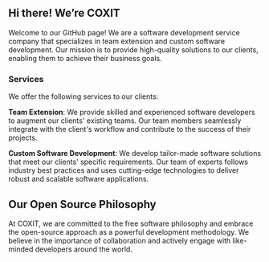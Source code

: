 
## Hi there! We’re COXIT

Welcome to our GitHub page! We are a software development service company that specializes in team extension and custom software development. Our mission is to provide high-quality solutions to our clients, enabling them to achieve their business goals.

### Services
We offer the following services to our clients:

**Team Extension**: We provide skilled and experienced software developers to augment our clients' existing teams. Our team members seamlessly integrate with the client's workflow and contribute to the success of their projects.

**Custom Software Development**: We develop tailor-made software solutions that meet our clients' specific requirements. Our team of experts follows industry best practices and uses cutting-edge technologies to deliver robust and scalable software applications.


## Our Open Source Philosophy
At COXIT, we are committed to the free software philosophy and embrace the open-source approach as a powerful development methodology. We believe in the importance of collaboration and actively engage with like-minded developers around the world.

